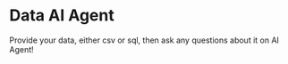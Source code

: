 # Data AI Agent

Provide your data, either csv or sql, then ask any questions about it on AI Agent!
